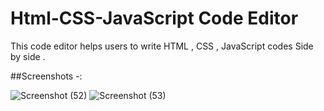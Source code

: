 # Html-CSS-JavaScript Code Editor

This code editor helps users to write HTML , CSS , JavaScript codes Side by side . 
 
 ##Screenshots -:

![Screenshot (52)](https://user-images.githubusercontent.com/67213393/116122214-1a0e6180-a6df-11eb-9acf-9212a1ff2d6c.png)
![Screenshot (53)](https://user-images.githubusercontent.com/67213393/116122305-37dbc680-a6df-11eb-90a7-be96d2a6f0f3.png)
